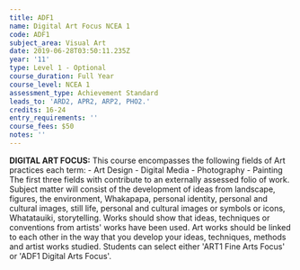 ```yaml
---
title: ADF1
name: Digital Art Focus NCEA 1
code: ADF1
subject_area: Visual Art
date: 2019-06-28T03:50:11.235Z
year: '11'
type: Level 1 - Optional
course_duration: Full Year
course_level: NCEA 1
assessment_type: Achievement Standard
leads_to: 'ARD2, APR2, ARP2, PHO2.'
credits: 16-24
entry_requirements: ''
course_fees: $50
notes: ''
---
```

**DIGITAL ART FOCUS:** This course encompasses the following fields of Art practices each term: - Art Design - Digital Media - Photography - Painting The first three fields with contribute to an externally assessed folio of work. Subject matter will consist of the development of ideas from landscape, figures, the environment, Whakapapa, personal identity, personal and cultural images, still life, personal and cultural images or symbols or icons, Whatatauiki, storytelling. Works should show that ideas, techniques or conventions from artists' works have been used. Art works should be linked to each other in the way that you develop your ideas, techniques, methods and artist works studied. Students can select either 'ART1 Fine Arts Focus' or 'ADF1 Digital Arts Focus'.
